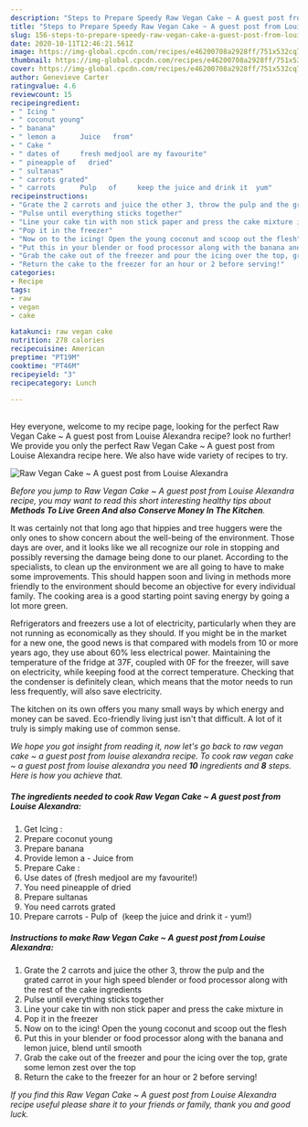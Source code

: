 ```yaml
---
description: "Steps to Prepare Speedy Raw Vegan Cake ~ A guest post from Louise Alexandra"
title: "Steps to Prepare Speedy Raw Vegan Cake ~ A guest post from Louise Alexandra"
slug: 156-steps-to-prepare-speedy-raw-vegan-cake-a-guest-post-from-louise-alexandra
date: 2020-10-11T12:46:21.561Z
image: https://img-global.cpcdn.com/recipes/e46200708a2928ff/751x532cq70/raw-vegan-cake-a-guest-post-from-louise-alexandra-recipe-main-photo.jpg
thumbnail: https://img-global.cpcdn.com/recipes/e46200708a2928ff/751x532cq70/raw-vegan-cake-a-guest-post-from-louise-alexandra-recipe-main-photo.jpg
cover: https://img-global.cpcdn.com/recipes/e46200708a2928ff/751x532cq70/raw-vegan-cake-a-guest-post-from-louise-alexandra-recipe-main-photo.jpg
author: Genevieve Carter
ratingvalue: 4.6
reviewcount: 15
recipeingredient:
- " Icing "
- " coconut young"
- " banana"
- " lemon a      Juice   from"
- " Cake "
- " dates of     fresh medjool are my favourite"
- " pineapple of   dried"
- " sultanas"
- " carrots grated"
- " carrots      Pulp   of     keep the juice and drink it  yum"
recipeinstructions:
- "Grate the 2 carrots and juice the other 3, throw the pulp and the grated carrot in your high speed blender or food processor along with the rest of the cake ingredients"
- "Pulse until everything sticks together"
- "Line your cake tin with non stick paper and press the cake mixture in"
- "Pop it in the freezer"
- "Now on to the icing! Open the young coconut and scoop out the flesh"
- "Put this in your blender or food processor along with the banana and lemon juice, blend until smooth"
- "Grab the cake out of the freezer and pour the icing over the top, grate some lemon zest over the top"
- "Return the cake to the freezer for an hour or 2 before serving!"
categories:
- Recipe
tags:
- raw
- vegan
- cake

katakunci: raw vegan cake 
nutrition: 278 calories
recipecuisine: American
preptime: "PT19M"
cooktime: "PT46M"
recipeyield: "3"
recipecategory: Lunch

---
```

<br>
Hey everyone, welcome to my recipe page, looking for the perfect Raw Vegan Cake ~ A guest post from Louise Alexandra recipe? look no further! We provide you only the perfect Raw Vegan Cake ~ A guest post from Louise Alexandra recipe here. We also have wide variety of recipes to try.
<br>


![Raw Vegan Cake ~ A guest post from Louise Alexandra](https://img-global.cpcdn.com/recipes/e46200708a2928ff/751x532cq70/raw-vegan-cake-a-guest-post-from-louise-alexandra-recipe-main-photo.jpg)

<i>Before you jump to Raw Vegan Cake ~ A guest post from Louise Alexandra recipe, you may want to read this short interesting healthy tips about 
<strong>Methods To Live Green And also Conserve Money In The Kitchen</strong>.</i>
</br>

It was certainly not that long ago that hippies and tree huggers were the only ones to show concern about the well-being of the environment. Those days are over, and it looks like we all recognize our role in stopping and possibly reversing the damage being done to our planet. According to the specialists, to clean up the environment we are all going to have to make some improvements. This should happen soon and living in methods more friendly to the environment should become an objective for every individual family. The cooking area is a good starting point saving energy by going a lot more green.

Refrigerators and freezers use a lot of electricity, particularly when they are not running as economically as they should. If you might be in the market for a new one, the good news is that compared with models from 10 or more years ago, they use about 60% less electrical power. Maintaining the temperature of the fridge at 37F, coupled with 0F for the freezer, will save on electricity, while keeping food at the correct temperature. Checking that the condenser is definitely clean, which means that the motor needs to run less frequently, will also save electricity.

The kitchen on its own offers you many small ways by which energy and money can be saved. Eco-friendly living just isn't that difficult. A lot of it truly is simply making use of common sense.


<i>We hope you got insight from reading it, now let's go back to raw vegan cake ~ a guest post from louise alexandra recipe. To cook raw vegan cake ~ a guest post from louise alexandra you need <strong>10</strong> ingredients and <strong>8</strong> steps. Here is how you achieve that.
</i>

##### The ingredients needed to cook Raw Vegan Cake ~ A guest post from Louise Alexandra:

1. Get  Icing :
1. Prepare  coconut young
1. Prepare  banana
1. Provide  lemon a  -    Juice   from
1. Prepare  Cake :
1. Use  dates of     (fresh medjool are my favourite!)
1. You need  pineapple of   dried
1. Prepare  sultanas
1. You need  carrots grated
1. Prepare  carrots -     Pulp   of     (keep the juice and drink it - yum!)


##### Instructions to make Raw Vegan Cake ~ A guest post from Louise Alexandra:

1. Grate the 2 carrots and juice the other 3, throw the pulp and the grated carrot in your high speed blender or food processor along with the rest of the cake ingredients
1. Pulse until everything sticks together
1. Line your cake tin with non stick paper and press the cake mixture in
1. Pop it in the freezer
1. Now on to the icing! Open the young coconut and scoop out the flesh
1. Put this in your blender or food processor along with the banana and lemon juice, blend until smooth
1. Grab the cake out of the freezer and pour the icing over the top, grate some lemon zest over the top
1. Return the cake to the freezer for an hour or 2 before serving!


<i>If you find this Raw Vegan Cake ~ A guest post from Louise Alexandra recipe useful please share it to your friends or family, thank you and good luck.</i>
